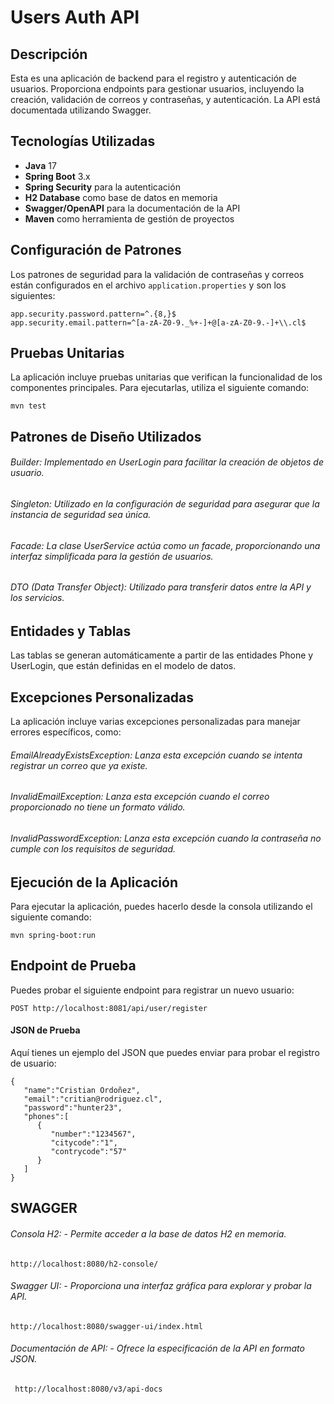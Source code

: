 # Users Auth API

## Descripción
Esta es una aplicación de backend para el registro y autenticación de usuarios. Proporciona endpoints para gestionar usuarios, incluyendo la creación, validación de correos y contraseñas, y autenticación. La API está documentada utilizando Swagger.

## Tecnologías Utilizadas
- **Java** 17
- **Spring Boot** 3.x
- **Spring Security** para la autenticación
- **H2 Database** como base de datos en memoria
- **Swagger/OpenAPI** para la documentación de la API
- **Maven** como herramienta de gestión de proyectos

## Configuración de Patrones
Los patrones de seguridad para la validación de contraseñas y correos están configurados en el archivo `application.properties` y son los siguientes:

```properties
app.security.password.pattern=^.{8,}$
app.security.email.pattern=^[a-zA-Z0-9._%+-]+@[a-zA-Z0-9.-]+\\.cl$
```
## Pruebas Unitarias
La aplicación incluye pruebas unitarias que verifican la funcionalidad de los componentes principales. Para ejecutarlas, utiliza el siguiente comando:
```
mvn test
```
## Patrones de Diseño Utilizados
###### Builder: Implementado en UserLogin para facilitar la creación de objetos de usuario.
###### Singleton: Utilizado en la configuración de seguridad para asegurar que la instancia de seguridad sea única.
###### Facade: La clase UserService actúa como un facade, proporcionando una interfaz simplificada para la gestión de usuarios.
###### DTO (Data Transfer Object): Utilizado para transferir datos entre la API y los servicios.

## Entidades y Tablas
Las tablas se generan automáticamente a partir de las entidades Phone y UserLogin, que están definidas en el modelo de datos.

## Excepciones Personalizadas
La aplicación incluye varias excepciones personalizadas para manejar errores específicos, como:

###### EmailAlreadyExistsException: Lanza esta excepción cuando se intenta registrar un correo que ya existe.
###### InvalidEmailException: Lanza esta excepción cuando el correo proporcionado no tiene un formato válido.
###### InvalidPasswordException: Lanza esta excepción cuando la contraseña no cumple con los requisitos de seguridad.

## Ejecución de la Aplicación
Para ejecutar la aplicación, puedes hacerlo desde la consola utilizando el siguiente comando:
````
mvn spring-boot:run
````
## Endpoint de Prueba
Puedes probar el siguiente endpoint para registrar un nuevo usuario:
````
POST http://localhost:8081/api/user/register
````
#### JSON de Prueba
Aquí tienes un ejemplo del JSON que puedes enviar para probar el registro de usuario:
````
{
   "name":"Cristian Ordoñez",
   "email":"critian@rodriguez.cl",
   "password":"hunter23",
   "phones":[
      {
         "number":"1234567",
         "citycode":"1",
         "contrycode":"57"
      }
   ]
}
````
## SWAGGER  
###### Consola H2: - Permite acceder a la base de datos H2 en memoria.
````
http://localhost:8080/h2-console/ 
````
###### Swagger UI: - Proporciona una interfaz gráfica para explorar y probar la API.
````
http://localhost:8080/swagger-ui/index.html 
````
###### Documentación de API: - Ofrece la especificación de la API en formato JSON.
````
 http://localhost:8080/v3/api-docs 
````